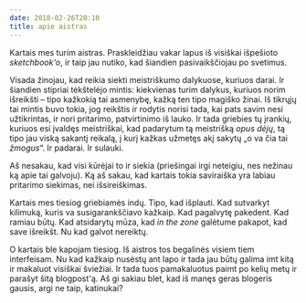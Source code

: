 ```yaml
---
date: 2018-02-26T20:10
title: apie aistras
---
```


Kartais mes turim aistras. Praskleidžiau vakar lapus iš visiškai
išpešioto _sketchbook'o_, ir taip jau nutiko, kad šiandien
pasivaikščiojau po svetimus.

Visada žinojau, kad reikia siekti meistriškumo dalykuose, kuriuos darai.
Ir šiandien stipriai tėkštelėjo mintis: kiekvienas turim dalykus,
kuriuos norim išreikšti – tipo kažkokią tai asmenybę, kažką ten tipo
magiško žinai. Iš tikrųjų tai mintis buvo tokia, jog reikštis ir rodytis
norisi tada, kai pats savim nesi užtikrintas, ir nori pritarimo,
patvirtinimo iš lauko. Ir tada griebies tų įrankių, kuriuos esi įvaldęs
meistriškai, kad padarytum tą meistrišką _opus dėjų_, tą tipo jau viską
sakantį reikalą, į kurį kažkas užmetęs akį sakytų „o va čia tai
_žmogus_“. Ir padarai. Ir sulauki.

Aš nesakau, kad visi kūrėjai to ir siekia (priešingai irgi neteigiu, nes
nežinau ką apie tai galvoju). Ką aš sakau, kad kartais tokia saviraiška
yra labiau pritarimo siekimas, nei išsireiškimas.

Kartais mes tiesiog griebiamės indų. Tipo, kad išplauti. Kad sutvarkyt
kilimuką, kuris va susigarankščiavo kažkaip. Kad pagalvytę pakedent. Kad
ramiau būtų. Kad atsidarytų mūza, kad _in the zone_ galėtume pakapot,
kad save išreikšt. Nu kad galvot nereiktų.

O kartais ble kapojam tiesiog. Iš aistros tos begalinės visiem tiem
interfeisam. Nu kad kažkaip nusėstų ant lapo ir tada jau būtų galima imt
kitą ir makaluot visiškai šviežiai. Ir tada tuos pamakaluotus paimt po
kelių metų ir parašyt šitą blogpost'ą. Aš gi sakiau blet, kad iš manęs
geras blogeris gausis, argi ne taip, katinukai?
